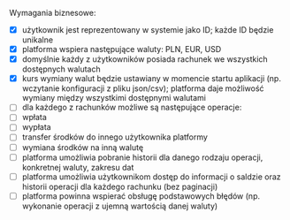 Wymagania biznesowe:
- [x] użytkownik jest reprezentowany w systemie jako ID; każde ID będzie unikalne
- [x] platforma wspiera następujące waluty: PLN, EUR, USD
- [x] domyślnie każdy z użytkowników posiada rachunek we wszystkich dostępnych walutach
- [x] kurs wymiany walut będzie ustawiany w momencie startu aplikacji (np. wczytanie
  konfiguracji z pliku json/csv); platforma daje możliwość wymiany między wszystkimi
  dostępnymi walutami
- [ ] dla każdego z rachunków możliwe są następujące operacje:
- [ ] wpłata
- [ ] wypłata
- [ ] transfer środków do innego użytkownika platformy
- [ ] wymiana środków na inną walutę
- [ ] platforma umożliwia pobranie historii dla danego rodzaju operacji, konkretnej waluty,
  zakresu dat
- [ ] platforma umożliwia użytkownikom dostęp do informacji o saldzie oraz historii operacji dla
  każdego rachunku (bez paginacji)
- [ ] platforma powinna wspierać obsługę podstawowych błędów (np. wykonanie operacji z
  ujemną wartością danej waluty)